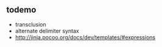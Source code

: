 ## todemo

* transclusion
* alternate delimiter syntax
* http://jinja.pocoo.org/docs/dev/templates/#expressions
